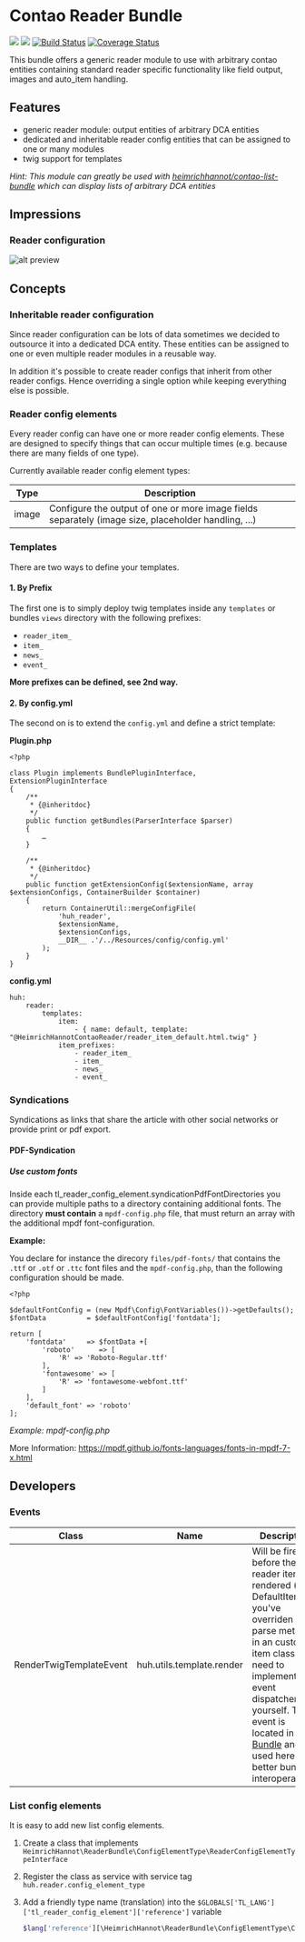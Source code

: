 # Contao Reader Bundle

![](https://img.shields.io/packagist/v/heimrichhannot/contao-reader-bundle.svg)
![](https://img.shields.io/packagist/dt/heimrichhannot/contao-reader-bundle.svg)
[![Build Status](https://travis-ci.org/heimrichhannot/contao-reader-bundle.svg?branch=master)](https://travis-ci.org/heimrichhannot/contao-reader-bundle)
[![Coverage Status](https://coveralls.io/repos/github/heimrichhannot/contao-reader-bundle/badge.svg?branch=master)](https://coveralls.io/github/heimrichhannot/contao-reader-bundle?branch=master)

This bundle offers a generic reader module to use with arbitrary contao entities containing standard reader specific functionality like field output, images and auto_item handling.

## Features

- generic reader module: output entities of arbitrary DCA entities
- dedicated and inheritable reader config entities that can be assigned to one or many modules
- twig support for templates

*Hint: This module can greatly be used with [heimrichhannot/contao-list-bundle](https://github.com/heimrichhannot/contao-list-bundle) which can display lists of arbitrary DCA entities*

## Impressions

### Reader configuration

![alt preview](docs/reader-config.png)

## Concepts

### Inheritable reader configuration

Since reader configuration can be lots of data sometimes we decided to outsource it into a dedicated DCA entity.
These entities can be assigned to one or even multiple reader modules in a reusable way.

In addition it's possible to create reader configs that inherit from other reader configs.
Hence overriding a single option while keeping everything else is possible.

### Reader config elements

Every reader config can have one or more reader config elements. These are designed to specify things that can occur multiple times (e.g. because there are many fields of one type).

Currently available reader config element types:

Type  | Description
------|------------
image | Configure the output of one or more image fields separately (image size, placeholder handling, ...)

### Templates

There are two ways to define your templates. 

#### 1. By Prefix

The first one is to simply deploy twig templates inside any `templates` or bundles `views` directory with the following prefixes:

- `reader_item_`
- `item_`
- `news_`
- `event_`

**More prefixes can be defined, see 2nd way.**

#### 2. By config.yml

The second on is to extend the `config.yml` and define a strict template:

**Plugin.php**
```
<?php

class Plugin implements BundlePluginInterface, ExtensionPluginInterface
{
    /**
     * {@inheritdoc}
     */
    public function getBundles(ParserInterface $parser)
    {
        …
    }

    /**
     * {@inheritdoc}
     */
    public function getExtensionConfig($extensionName, array $extensionConfigs, ContainerBuilder $container)
    {
        return ContainerUtil::mergeConfigFile(
            'huh_reader',
            $extensionName,
            $extensionConfigs,
            __DIR__ .'/../Resources/config/config.yml'
        );
    }
}
```

**config.yml**
```
huh:
    reader:
        templates:
            item:
                - { name: default, template: "@HeimrichHannotContaoReader/reader_item_default.html.twig" }
            item_prefixes:
                - reader_item_
                - item_
                - news_
                - event_
```

### Syndications

Syndications as links that share the article with other social networks or provide print or pdf export.

#### PDF-Syndication

##### Use custom fonts  

Inside each tl_reader_config_element.syndicationPdfFontDirectories you can provide multiple paths to a directory containing additional fonts.
The directory **must contain** a `mpdf-config.php` file, that must return an array with the additional mpdf font-configuration.

**Example:**

You declare for instance the direcory `files/pdf-fonts/` that contains the `.ttf` or `.otf` or `.ttc` font files and the `mpdf-config.php`, than the following configuration should be made. 

```
<?php

$defaultFontConfig = (new Mpdf\Config\FontVariables())->getDefaults();
$fontData          = $defaultFontConfig['fontdata'];

return [
    'fontdata'     => $fontData +[
        'roboto'      => [
            'R' => 'Roboto-Regular.ttf'
        ],
        'fontawesome' => [
            'R' => 'fontawesome-webfont.ttf'
        ]
    ],
    'default_font' => 'roboto'
];
``` 
*Example: mpdf-config.php*

More Information: https://mpdf.github.io/fonts-languages/fonts-in-mpdf-7-x.html

## Developers

### Events

Class | Name | Description
----- | ---- | -----------
RenderTwigTemplateEvent | huh.utils.template.render | Will be fired before the reader item is rendered (in DefaultItem). If you've overriden the parse method in an custom item class, you need to implement the event dispatcher by yourself. The event is located in [Utils Bundle](https://github.com/heimrichhannot/contao-utils-bundle) and used here for better bundle interoperability.


### List config elements

It is easy to add new list config elements.

1. Create a class that implements `HeimrichHannot\ReaderBundle\ConfigElementType\ReaderConfigElementTypeInterface`
1. Register the class as service with service tag `huh.reader.config_element_type`
1. Add a friendly type name (translation) into the `$GLOBALS['TL_LANG']['tl_reader_config_element']['reference']` variable

    ```php
    $lang['reference'][\HeimrichHannot\ReaderBundle\ConfigElementType\CommentConfigElementType::getType()] = 'Comment';
    ```
